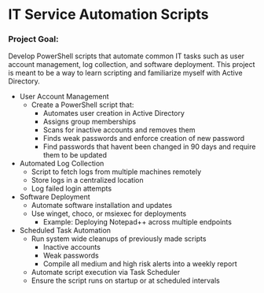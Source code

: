 # IT Service Automation Scripts

<h3>Project Goal:</h3>

Develop PowerShell scripts that automate common IT tasks such as user account management, log collection, and software deployment. This project is meant to be a way to learn scripting and familiarize myself with Active Directory.

- User Account Management
  - Create a PowerShell script that:
    - Automates user creation in Active Directory
    - Assigns group memberships
    - Scans for inactive accounts and removes them
    - Finds weak passwords and enforce creation of new password
    - Find passwords that havent been changed in 90 days and require them to be updated
- Automated Log Collection
  - Script to fetch logs from multiple machines remotely
  - Store logs in a centralized location
  - Log failed login attempts
- Software Deployment
  - Automate software installation and updates
  - Use winget, choco, or msiexec for deployments
    - Example: Deploying Notepad++ across multiple endpoints
- Scheduled Task Automation
  - Run system wide cleanups of previously made scripts
    -  Inactive accounts
    -  Weak passwords
    -  Compile all medium and high risk alerts into a weekly report
  - Automate script execution via Task Scheduler
  - Ensure the script runs on startup or at scheduled intervals
